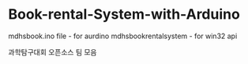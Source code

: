 # Book-rental-System-with-Arduino
mdhsbook.ino file - for aurdino 
mdhsbookrentalsystem - for win32 api

과학탐구대회 오픈소스 팀 모음
